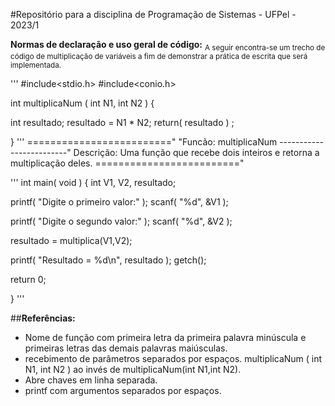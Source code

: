 #Repositório para a disciplina de Programação de Sistemas - UFPel - 2023/1

**Normas de declaração e uso geral de código:**
<sub>A seguir encontra-se um trecho de código de multiplicação de variáveis a fim de demonstrar a prática de escrita que será implementada.</sub>


'''
#include<stdio.h>
#include<conio.h>

int multiplicaNum ( int N1, int N2 ) 
{

  int resultado;
  resultado = N1 * N2;
  return( resultado ) ;
  
}
'''
========================="
"Funcão: multiplicaNum
-------------------------"
Descrição: Uma função que recebe dois inteiros e retorna a multiplicação deles.
========================="

'''
int main( void )
{
  int V1, V2, resultado;
  
  printf( "Digite o primeiro valor:" );
  scanf( "%d", &V1 );
  
  printf( "Digite o segundo valor:" );
  scanf( "%d", &V2 );
  
  resultado = multiplica(V1,V2);
  
  printf( "Resultado = %d\n", resultado );
  getch();
  
  return 0;
  
}
'''

##**Referências:**
- Nome de função com primeira letra da primeira palavra minúscula e primeiras letras das demais palavras maiúsculas.
-  recebimento de parâmetros separados por espaços. multiplicaNum ( int N1, int N2 ) ao invés de multiplicaNum(int N1,int N2).
-  Abre chaves em linha separada.
-  printf com argumentos separados por espaços. 
